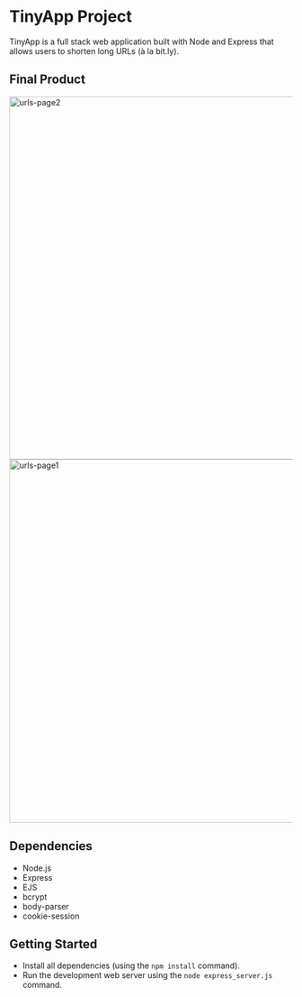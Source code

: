 



# TinyApp Project

TinyApp is a full stack web application built with Node and Express that allows users to shorten long URLs (à la bit.ly).

## Final Product

<img width="644" alt="urls-page2" src="https://user-images.githubusercontent.com/66808486/132191461-8e929e4f-c1a5-4109-8433-1bdb200972f4.png">


<img width="645" alt="urls-page1" src="https://user-images.githubusercontent.com/66808486/132191547-9a68a715-bea9-4031-bd40-9378ea41d192.png">





## Dependencies

- Node.js
- Express
- EJS
- bcrypt
- body-parser
- cookie-session

## Getting Started

- Install all dependencies (using the `npm install` command).
- Run the development web server using the `node express_server.js` command.
